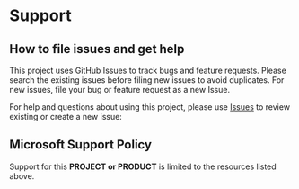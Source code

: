 # Support

## How to file issues and get help  

This project uses GitHub Issues to track bugs and feature requests. Please search the existing 
issues before filing new issues to avoid duplicates.  For new issues, file your bug or 
feature request as a new Issue.

For help and questions about using this project, please use [Issues](https://github.com/OfficeDev/microsoft-teams-apps-request-a-guest/issues) to review existing or create a new issue:


## Microsoft Support Policy  

Support for this **PROJECT or PRODUCT** is limited to the resources listed above.
